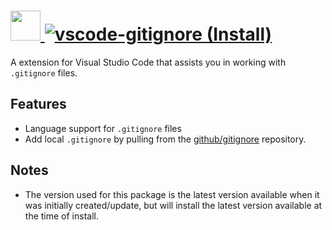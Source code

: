 # [<img src="https://cdn.rawgit.com/AdmiringWorm/chocolatey-packages/40a94c95d7c52c848cb37036607e635e2fd203a9/icons/vscode-gitignore.png" height="48" width="48" /> ![vscode-gitignore (Install)](https://img.shields.io/chocolatey/v/vscode-gitignore.svg?label=vscode-gitignore%20(Install)&style=for-the-badge)](https://chocolatey.org/packages/vscode-gitignore)

A extension for Visual Studio Code that assists you in working with `.gitignore` files.

## Features
- Language support for `.gitignore` files
- Add local `.gitignore` by pulling from the [github/gitignore](https://github.com/github/gitignore) repository.

## Notes
- The version used for this package is the latest version available when it was initially created/update, but will install the latest version available at the time of install.

